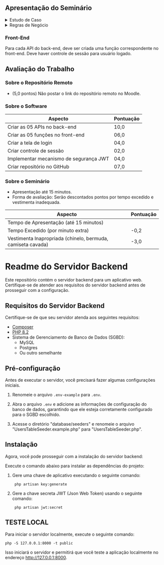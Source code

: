 ## Apresentação do Seminário

<details>
  <summary>Estudo de Caso</summary>
O grupo deve implementar APIs e uma interface gráfica para realizar o CRUD relacionado a uma tabela do módulo financeiro do sistema ERP. A escolha da tabela fica a cargo do grupo, exemplos incluem contas a pagar, contas a receber, plano de contas, bancos, agências, conta corrente, etc.

Todas as tabelas devem ter pelo menos os seguintes campos: ID, Removido, um campo de texto, um campo de data e um campo decimal.

</details>
<details>
  <summary>Regras de Negócio</summary>
O grupo deve implementar 5 operações de CRUD de acordo com as realizadas em atividades anteriores e vistas em sala de aula. As operações são:

GetAllXXX: Retorna todos os campos da tabela que não foram apagados (campo 'removido' igual a false).
GetXXXByID: Retorna todos os campos da tabela de acordo com o ID informado, desde que o registro não tenha sido apagado.
InsertXXX: Insere um novo registro na tabela.
UpdateXXX: Atualiza um registro na tabela com base no ID informado.
DeleteXXX: Efetua um soft delete de um registro na tabela com base no ID informado, definindo o campo 'removido' como true.
</details>

### Front-End

Para cada API do back-end, deve ser criada uma função correspondente no front-end. Deve haver controle de sessão para usuário logado.

## Avaliação do Trabalho

### Sobre o Repositório Remoto

- (5,0 pontos) Não postar o link do repositório remoto no Moodle.

### Sobre o Software

| Aspecto                               | Pontuação |
| ------------------------------------ | --------- |
| Criar as 05 APIs no back-end          | 10,0      |
| Criar as 05 funções no front-end      | 06,0      |
| Criar a tela de login                 | 04,0      |
| Criar controle de sessão              | 02,0      |
| Implementar mecanismo de segurança JWT | 04,0      |
| Criar repositório no GitHub           | 07,0      |

### Sobre o Seminário

- Apresentação até 15 minutos.
- Forma de avaliação: Serão descontados pontos por tempo excedido e vestimenta inadequada.

| Aspecto                                      | Pontuação |
| -------------------------------------------- | --------- |
| Tempo de Apresentação (até 15 minutos)      |           |
| Tempo Excedido (por minuto extra)           | -0,2      |
| Vestimenta Inapropriada (chinelo, bermuda, camiseta cavada) | -3,0 |


# Readme do Servidor Backend

Este repositório contém o servidor backend para um aplicativo web. Certifique-se de atender aos requisitos do servidor backend antes de prosseguir com a configuração.

## Requisitos do Servidor Backend

Certifique-se de que seu servidor atenda aos seguintes requisitos:

- [Composer](https://getcomposer.org/)
- [PHP 8.2](https://www.php.net/)
- Sistema de Gerenciamento de Banco de Dados (SGBD):
  - MySQL
  - Postgres
  - Ou outro semelhante

## Pré-configuração

Antes de executar o servidor, você precisará fazer algumas configurações iniciais.

1. Renomeie o arquivo `.env-example` para `.env`.

2. Abra o arquivo `.env` e adicione as informações de configuração do banco de dados, garantindo que ele esteja corretamente configurado para o SGBD escolhido.

3. Acesse o diretório "database/seeders" e renomeie o arquivo "UsersTableSeeder.example.php" para "UsersTableSeeder.php".

## Instalação

Agora, você pode prosseguir com a instalação do servidor backend:

Execute o comando abaixo para instalar as dependências do projeto:
  
1. Gere uma chave de aplicativo executando o seguinte comando:
   
        php artisan key:generate

2. Gere a chave secreta JWT (Json Web Token) usando o seguinte comando:

        php artisan jwt:secret
  
## TESTE LOCAL

Para iniciar o servidor localmente, execute o seguinte comando:

    php -S 127.0.0.1:8000 -t public

Isso iniciará o servidor e permitirá que você teste a aplicação localmente no endereço http://127.0.0.1:8000.
